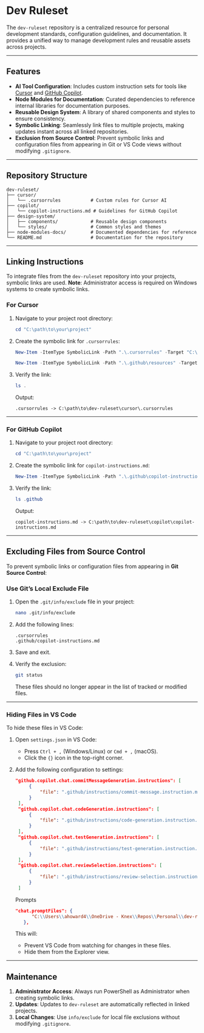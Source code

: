 # Dev Ruleset

The `dev-ruleset` repository is a centralized resource for personal development standards, configuration guidelines, and documentation. It provides a unified way to manage development rules and reusable assets across projects.

---

## Features

- **AI Tool Configuration**: Includes custom instruction sets for tools like [Cursor](https://www.cursor.so/) and [GitHub Copilot](https://github.com/features/copilot).
- **Node Modules for Documentation**: Curated dependencies to reference internal libraries for documentation purposes.
- **Reusable Design System**: A library of shared components and styles to ensure consistency.
- **Symbolic Linking**: Seamlessly link files to multiple projects, making updates instant across all linked repositories.
- **Exclusion from Source Control**: Prevent symbolic links and configuration files from appearing in Git or VS Code views without modifying `.gitignore`.

---

## Repository Structure

```plaintext
dev-ruleset/
├── cursor/
│   └── .cursorrules           # Custom rules for Cursor AI
├── copilot/
│   └── copilot-instructions.md # Guidelines for GitHub Copilot
├── design-system/
│   ├── components/            # Reusable design components
│   └── styles/                # Common styles and themes
├── node-modules-docs/         # Documented dependencies for reference
└── README.md                  # Documentation for the repository
```

---

## Linking Instructions

To integrate files from the `dev-ruleset` repository into your projects, symbolic links are used. **Note**: Administrator access is required on Windows systems to create symbolic links.

### **For Cursor**

1. Navigate to your project root directory:

   ```powershell
   cd "C:\path\to\your\project"
   ```

2. Create the symbolic link for `.cursorrules`:

   ```powershell
   New-Item -ItemType SymbolicLink -Path ".\.cursorrules" -Target "C:\path\to\dev-ruleset\cursor\.cursorrules"
   ```

   ```powershell
   New-Item -ItemType SymbolicLink -Path ".\.github\resources" -Target "C:\path\to\dev-ruleset\shared"
   ```

3. Verify the link:

   ```powershell
   ls .
   ```

   Output:

   ```plaintext
   .cursorrules -> C:\path\to\dev-ruleset\cursor\.cursorrules
   ```

---

### **For GitHub Copilot**

1. Navigate to your project root directory:

   ```powershell
   cd "C:\path\to\your\project"
   ```

2. Create the symbolic link for `copilot-instructions.md`:

   ```powershell
   New-Item -ItemType SymbolicLink -Path ".\.github\copilot-instructions.md" -Target "C:\path\to\dev-ruleset\copilot\copilot-instructions.md"
   ```

3. Verify the link:

   ```powershell
   ls .github
   ```

   Output:

   ```plaintext
   copilot-instructions.md -> C:\path\to\dev-ruleset\copilot\copilot-instructions.md
   ```

---

## Excluding Files from Source Control

To prevent symbolic links or configuration files from appearing in **Git Source Control**:

### **Use Git’s Local Exclude File**

1. Open the `.git/info/exclude` file in your project:

   ```bash
   nano .git/info/exclude
   ```

2. Add the following lines:

   ```plaintext
   .cursorrules
   .github/copilot-instructions.md
   ```

3. Save and exit.

4. Verify the exclusion:

   ```bash
   git status
   ```

   These files should no longer appear in the list of tracked or modified files.

---

### **Hiding Files in VS Code**

To hide these files in VS Code:

1. Open `settings.json` in VS Code:

   - Press `Ctrl + ,` (Windows/Linux) or `Cmd + ,` (macOS).
   - Click the `{}` icon in the top-right corner.

2. Add the following configuration to settings:

   ```json
   "github.copilot.chat.commitMessageGeneration.instructions": [
        {
            "file": ".github/instructions/commit-message.instruction.md"
        }
    ],
    "github.copilot.chat.codeGeneration.instructions": [
        {
            "file": ".github/instructions/code-generation.instruction.md"
        }
    ],
    "github.copilot.chat.testGeneration.instructions": [
        {
            "file": ".github/instructions/test-generation.instruction.md"
        }
    ],
    "github.copilot.chat.reviewSelection.instructions": [
        {
            "file": ".github/instructions/review-selection.instruction.md"
        }
    ]
   ```

   Prompts

   ``` json
   "chat.promptFiles": {
         "C:\\Users\\ahoward4\\OneDrive - Knex\\Repos\\Personal\\dev-ruleset\\prompts": true,
      },
   ```

   This will:

   - Prevent VS Code from watching for changes in these files.
   - Hide them from the Explorer view.

---

## Maintenance

1. **Administrator Access**: Always run PowerShell as Administrator when creating symbolic links.
2. **Updates**: Updates to `dev-ruleset` are automatically reflected in linked projects.
3. **Local Changes**: Use `info/exclude` for local file exclusions without modifying `.gitignore`.
